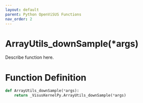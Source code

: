 ```yaml
---
layout: default
parent: Python OpenViSUS Functions
nav_order: 2
---
```


# ArrayUtils_downSample(*args)

Describe function here.

# Function Definition

```python
def ArrayUtils_downSample(*args):
    return _VisusKernelPy.ArrayUtils_downSample(*args)

```